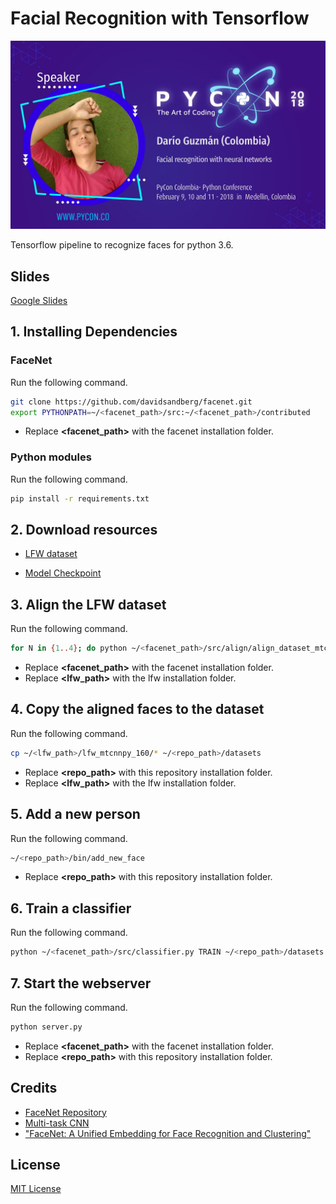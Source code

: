 # Facial Recognition with Tensorflow

![GudarJS Pycon Profile](images/profile.jpg)

Tensorflow pipeline to recognize faces for python 3.6.

## Slides

[Google Slides](https://drive.google.com/open?id=1tC4elGmYVWl5gb0HoG0Wlw3AFgD6Iy00f-PAvHrEXEw)

## 1. Installing Dependencies

### FaceNet

Run the following command.

``` bash
git clone https://github.com/davidsandberg/facenet.git
export PYTHONPATH=~/<facenet_path>/src:~/<facenet_path>/contributed
```

* Replace **<facenet_path>** with the facenet installation folder.

### Python modules

Run the following command.

``` bash
pip install -r requirements.txt
```

## 2. Download resources

* [LFW dataset](http://vis-www.cs.umass.edu/lfw/lfw.tgz)

* [Model Checkpoint](https://drive.google.com/file/d/0B5MzpY9kBtDVZ2RpVDYwWmxoSUk)

## 3. Align the LFW dataset

Run the following command.

``` bash
for N in {1..4}; do python ~/<facenet_path>/src/align/align_dataset_mtcnn.py ~/<lfw_path>/raw ~/<lfw_path>/lfw_mtcnnpy_160 --image_size 160 --margin 32 --random_order --gpu_memory_fraction 0.25 & done
```

* Replace **<facenet_path>** with the facenet installation folder.
* Replace **<lfw_path>** with the lfw installation folder.

## 4. Copy the aligned faces to the dataset

Run the following command.

``` bash
cp ~/<lfw_path>/lfw_mtcnnpy_160/* ~/<repo_path>/datasets
```

* Replace **<repo_path>** with this repository installation folder.
* Replace **<lfw_path>** with the lfw installation folder.

## 5. Add a new person

Run the following command.

``` bash
~/<repo_path>/bin/add_new_face
```

* Replace **<repo_path>** with this repository installation folder.

## 6. Train a classifier

Run the following command.

``` bash
python ~/<facenet_path>/src/classifier.py TRAIN ~/<repo_path>/datasets ~/<repo_path>/20170512-110547/20170512-110547.pb ~/<repo_path>/classifier/face_classifier.pkl --batch_size 1000 --min_nrof_images_per_class 40 --nrof_train_images_per_class 40
```

## 7. Start the webserver

Run the following command.

``` bash
python server.py
```

* Replace **<facenet_path>** with the facenet installation folder.
* Replace **<repo_path>** with this repository installation folder.

## Credits

* [FaceNet Repository](https://github.com/davidsandberg/facenet)
* [Multi-task CNN](https://kpzhang93.github.io/MTCNN_face_detection_alignment/index.html)
* ["FaceNet: A Unified Embedding for Face Recognition and Clustering"](http://arxiv.org/abs/1503.03832)

## License

[MIT License](https://github.com/GudarJs/Facial-Recognition-Tensorflow/blob/master/LICENSE)
